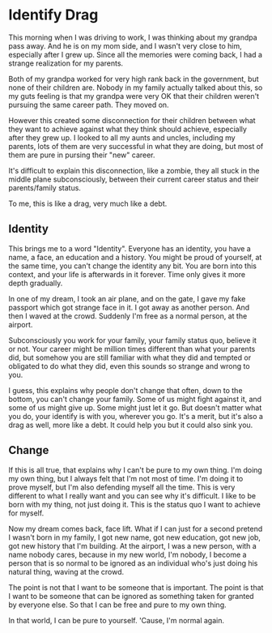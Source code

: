 # Identify Drag

This morning when I was driving to work, I was thinking about my grandpa pass away. And he is on my mom side, and I wasn't very close to him, especially after I grew up. Since all the memories were coming back, I had a strange realization for my parents.

Both of my grandpa worked for very high rank back in the government, but none of their children are. Nobody in my family actually talked about this, so my guts feeling is that my grandpa were very OK that their children weren't pursuing the same career path. They moved on.

However this created some disconnection for their children between what they want to achieve against what they think should achieve, especially after they grew up. I looked to all my aunts and uncles, including my parents, lots of them are very successful in what they are doing, but most of them are pure in pursing their "new" career. 

It's difficult to explain this disconnection, like a zombie, they all stuck in the middle plane subconsciously, between their current career status and their parents/family status. 

To me, this is like a drag, very much like a debt.

## Identity

This brings me to a word "Identity". Everyone has an identity, you have a name, a face, an education and a history. You might be proud of yourself, at the same time, you can't change the identity any bit. You are born into this context, and your life is afterwards in it forever. Time only gives it more depth gradually. 

In one of my dream, I took an air plane, and on the gate, I gave my fake passport which got strange face in it.  I got away as another person. And then I waved at the crowd. Suddenly I'm free as a normal person, at the airport. 

Subconsciously you work for your family, your family status quo, believe it or not. Your career might be million times different than what your parents did, but somehow you are still familiar with what they did and tempted or obligated to do what they did, even this sounds so strange and wrong to you. 

I guess, this explains why people don't change that often, down to the bottom, you can't change your family. Some of us might fight against it, and some of us might give up. Some might just let it go. But doesn't matter what you do, your identify is with you, wherever you go. It's a merit, but it's also a drag as well, more like a debt. It could help you but it could also sink you.

## Change

If this is all true, that explains why I can't be pure to my own thing. I'm doing my own thing, but I always felt that I'm not most of time. I'm doing it to prove myself, but I'm also defending myself all the time. This is very different to what I really want and you can see why it's difficult. I like to be born with my thing, not just doing it. This is the status quo I want to achieve for myself. 

Now my dream comes back, face lift. What if I can just for a second pretend I wasn't born in my family, I got new name, got new education, got new job, got new history that I'm building. At the airport, I was a new person, with a name nobody cares, because in my new world, I'm nobody, I become a person that is so normal to be ignored as an individual who's just doing his natural thing, waving at the crowd.

The point is not that I want to be someone that is important. The point is that I want to be someone that can be ignored as something taken for granted by everyone else. So that I can be free and pure to my own thing.

In that world, I can be pure to yourself. 'Cause, I'm normal again.
